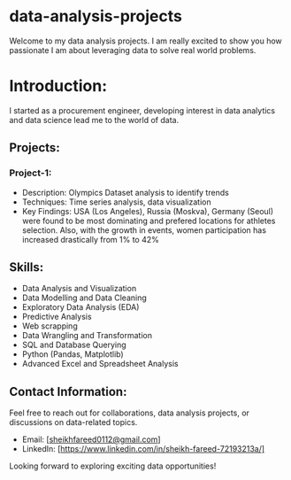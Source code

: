 # data-analysis-projects

Welcome to my data analysis projects. I am really excited to show you how passionate I am about leveraging data to solve real world problems.

# Introduction:

I started as a procurement engineer, developing interest in data analytics and data science lead me to the world of data. 

## Projects:

### Project-1:
- Description: Olympics Dataset analysis to identify trends
- Techniques: Time series analysis, data visualization
- Key Findings: USA (Los Angeles), Russia (Moskva), Germany (Seoul) were found to be most dominating and prefered locations for athletes selection. Also, with the growth in events, women participation has increased drastically from 1% to 42%

## Skills:

- Data Analysis and Visualization
- Data Modelling and Data Cleaning 
- Exploratory Data Analysis (EDA)
- Predictive Analysis
- Web scrapping
- Data Wrangling and Transformation
- SQL and Database Querying
- Python (Pandas, Matplotlib)
- Advanced Excel and Spreadsheet Analysis

## Contact Information:

Feel free to reach out for collaborations, data analysis projects, or discussions on data-related topics.

- Email: [sheikhfareed0112@gmail.com]
- LinkedIn: [https://www.linkedin.com/in/sheikh-fareed-72193213a/]

Looking forward to exploring exciting data opportunities!
